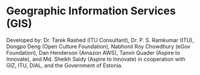 # Geographic Information Services (GIS)

Developed by: Dr. Tarek Rashed (ITU Consultant), Dr. P. S. Ramkumar (ITU), Dongpo Deng (Open Culture Foundation), Nabhonil Roy Chowdhury (eGov Foundation), Dan Henderson (Amazon AWS), Tanvir Quader (Aspire to Innovate), and Md. Sheikh Saidy (Aspire to Innovate) in cooperation with GIZ, ITU, DIAL, and the Government of Estonia.
